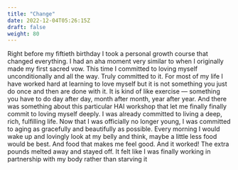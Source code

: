 ```yaml
---
title: "Change"
date: 2022-12-04T05:26:15Z
draft: false
weight: 80
---
```

Right before my fiftieth birthday I took a personal growth course that changed everything. I had an aha moment very similar to when I originally made my first sacred vow.  This time I committed to loving myself unconditionally and all the way. Truly committed to it.  For most of my life I have worked hard at learning to love myself but it is not something you just do once and then are done with it. It is kind of like exercise — something you have to do day after day, month after month, year after year. And there was something about this particular HAI workshop that let me finally finally commit to loving myself deeply. I was already committed to living a deep, rich, fulfilling life. Now that I was officially no longer young, I was committed to aging as gracefully and beautifully as possible.  Every morning I would wake up and lovingly look at my belly and think, maybe a little less food would be best. And food that makes me feel good. And it worked! The extra pounds melted away and stayed off.  It felt like I was finally working in partnership with my body rather than starving it